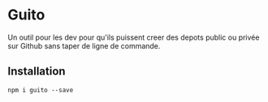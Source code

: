 # Guito

Un outil pour les dev pour qu'ils puissent creer des depots public ou privée sur Github
sans taper de ligne de commande.

## Installation

`npm i guito --save`

